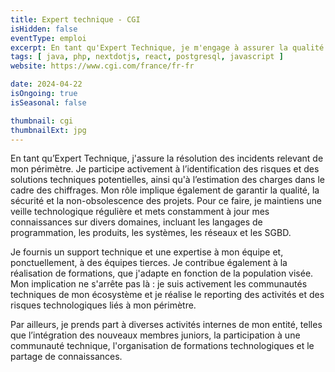```yaml
---
title: Expert technique - CGI
isHidden: false
eventType: emploi
excerpt: En tant qu'Expert Technique, je m'engage à assurer la qualité et la sécurité des projets techniques, en apportant mon expertise à mon équipe et en participant activement à l'identification des risques et des solutions. Mon rôle inclut également la formation, le support technique, et le suivi des communautés techniques.
tags: [ java, php, nextdotjs, react, postgresql, javascript ]
website: https://www.cgi.com/france/fr-fr

date: 2024-04-22
isOngoing: true
isSeasonal: false

thumbnail: cgi
thumbnailExt: jpg
---
```


En tant qu’Expert Technique, j'assure la résolution des incidents relevant de mon périmètre. Je participe activement à
l’identification des risques et des solutions techniques potentielles, ainsi qu'à l’estimation des charges dans le cadre
des chiffrages. Mon rôle implique également de garantir la qualité, la sécurité et la non-obsolescence des projets. Pour
ce faire, je maintiens une veille technologique régulière et mets constamment à jour mes connaissances sur divers
domaines, incluant les langages de programmation, les produits, les systèmes, les réseaux et les SGBD.

Je fournis un support technique et une expertise à mon équipe et, ponctuellement, à des équipes tierces. Je contribue
également à la réalisation de formations, que j'adapte en fonction de la population visée. Mon implication ne s'arrête
pas là : je suis activement les communautés techniques de mon écosystème et je réalise le reporting des activités et des
risques technologiques liés à mon périmètre.

Par ailleurs, je prends part à diverses activités internes de mon entité, telles que l’intégration des nouveaux membres
juniors, la participation à une communauté technique, l'organisation de formations technologiques et le partage de
connaissances.

